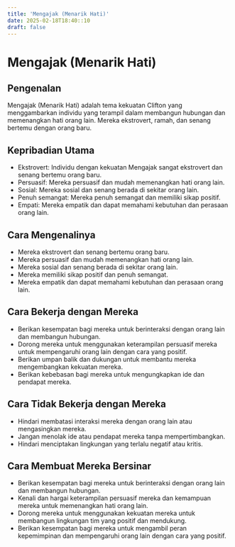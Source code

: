 ```yaml
---
title: 'Mengajak (Menarik Hati)'
date: 2025-02-18T18:40::10
draft: false
---
```


# Mengajak (Menarik Hati)

## Pengenalan

Mengajak (Menarik Hati) adalah tema kekuatan Clifton yang menggambarkan individu yang terampil dalam membangun hubungan dan memenangkan hati orang lain. Mereka ekstrovert, ramah, dan senang bertemu dengan orang baru.

## Kepribadian Utama

- Ekstrovert: Individu dengan kekuatan Mengajak sangat ekstrovert dan senang bertemu orang baru.
- Persuasif: Mereka persuasif dan mudah memenangkan hati orang lain.
- Sosial: Mereka sosial dan senang berada di sekitar orang lain.
- Penuh semangat: Mereka penuh semangat dan memiliki sikap positif.
- Empati: Mereka empatik dan dapat memahami kebutuhan dan perasaan orang lain.

## Cara Mengenalinya

- Mereka ekstrovert dan senang bertemu orang baru.
- Mereka persuasif dan mudah memenangkan hati orang lain.
- Mereka sosial dan senang berada di sekitar orang lain.
- Mereka memiliki sikap positif dan penuh semangat.
- Mereka empatik dan dapat memahami kebutuhan dan perasaan orang lain.

## Cara Bekerja dengan Mereka

- Berikan kesempatan bagi mereka untuk berinteraksi dengan orang lain dan membangun hubungan.
- Dorong mereka untuk menggunakan keterampilan persuasif mereka untuk mempengaruhi orang lain dengan cara yang positif.
- Berikan umpan balik dan dukungan untuk membantu mereka mengembangkan kekuatan mereka.
- Berikan kebebasan bagi mereka untuk mengungkapkan ide dan pendapat mereka.

## Cara Tidak Bekerja dengan Mereka

- Hindari membatasi interaksi mereka dengan orang lain atau mengasingkan mereka.
- Jangan menolak ide atau pendapat mereka tanpa mempertimbangkan.
- Hindari menciptakan lingkungan yang terlalu negatif atau kritis.

## Cara Membuat Mereka Bersinar

- Berikan kesempatan bagi mereka untuk berinteraksi dengan orang lain dan membangun hubungan.
- Kenali dan hargai keterampilan persuasif mereka dan kemampuan mereka untuk memenangkan hati orang lain.
- Dorong mereka untuk menggunakan kekuatan mereka untuk membangun lingkungan tim yang positif dan mendukung.
- Berikan kesempatan bagi mereka untuk mengambil peran kepemimpinan dan mempengaruhi orang lain dengan cara yang positif.
